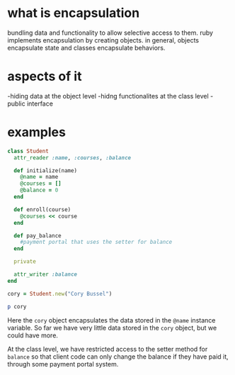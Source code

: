 # what is encapsulation
bundling data and functionality to allow selective access to them.
ruby implements encapsulation by creating objects.
in general, objects encapsulate state and classes encapsulate behaviors.
# aspects of it
-hiding data at the object level
-hidng functionalites at the class level
-public interface
# examples

```ruby
class Student
  attr_reader :name, :courses, :balance

  def initialize(name)
    @name = name
    @courses = []
    @balance = 0
  end

  def enroll(course)
    @courses << course
  end

  def pay_balance
    #payment portal that uses the setter for balance
  end

  private

  attr_writer :balance
end

cory = Student.new("Cory Bussel")

p cory
```
Here the `cory` object encapsulates the data stored in the `@name` instance variable. So far we have very little data stored in the `cory` object, but we could have more.

At the class level, we have restricted access to the setter method for `balance` so that client code can only change the balance if they have paid it, through some payment portal system.